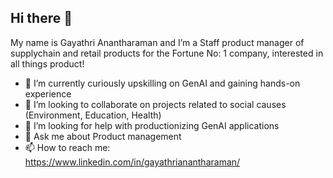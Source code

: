 ## Hi there 👋

My name is Gayathri Anantharaman and I’m a Staff product manager of supplychain and retail products for the Fortune No: 1 company, interested in all things product! 
- 🌱 I’m currently curiously upskilling on GenAI and gaining hands-on experience
- 👯 I’m looking to collaborate on projects related to social causes (Environment, Education, Health)
- 🤔 I’m looking for help with productionizing GenAI applications
- 💬 Ask me about Product management
- 📫 How to reach me: https://www.linkedin.com/in/gayathrianantharaman/

